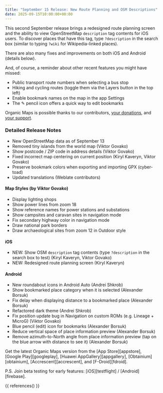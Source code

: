 ```yaml
---
title: "September 15 Release: New Route Planning and OSM Descriptions"
date: 2025-09-15T10:00:00+00:00
---
```


This second September release brings a redesigned route planning screen and the ability to view OpenStreetMap `description` tag contents for iOS users. To discover places that have this tag, type `?description` in the search box (similar to typing `?wiki` for Wikipedia-linked places).

There are also many fixes and improvements on both iOS and Android (details below).

And, of course, a reminder about other recent features you might have missed:
- Public transport route numbers when selecting a bus stop
- Hiking and cycling routes (toggle them via the Layers button in the top left)
- Enable bookmark names on the map in the app Settings
- The ✎ pencil icon offers a quick way to edit bookmarks

Organic Maps is possible thanks to our contributors, [your donations](@/donate/index.md), and [your support](@/contribute/index.md).

### Detailed Release Notes

- New OpenStreetMap data as of September 13
- Removed tiny islands from the world map (Viktor Govako)
- Show postcode / ZIP code in address details (Viktor Govako)
- Fixed incorrect map centering on current position (Kiryl Kaveryn, Viktor Govako)
- Preserve bookmark colors when exporting and importing GPX (cyber-toad)
- Updated translations (Weblate contributors)

#### Map Styles (by Viktor Govako)

- Display lighting shops
- Show power lines from zoom 18
- Show reference names for power stations and substations
- Show campsites and caravan sites in navigation mode
- Fix secondary highway color in navigation mode
- Draw national park borders
- Draw archaeological sites from zoom 12 in Outdoor style

#### iOS

- NEW: Show OSM `description` tag contents (type `?description` in the search box to test) (Kiryl Kaveryn, Viktor Govako)
- NEW: Redesigned route planning screen (Kiryl Kaveryn)

#### Android

- New roundabout icons in Android Auto (Andrei Shkrob)
- Show bookmarked place category when it is selected (Alexander Borsuk)
- Fix delay when displaying distance to a bookmarked place (Alexander Borsuk)
- Refactored dark theme (Andrei Shkrob)
- Fix position update bug in Navigation on custom ROMs (e.g. Lineage + MicroG) (Viktor Govako)
- Blue pencil (edit) icon for bookmarks (Alexander Borsuk)
- Reduce vertical space of place information preview (Alexander Borsuk)
- Remove azimuth-to-North angle from place information preview (tap on the blue arrow with distance to see it) (Alexander Borsuk)

Get the latest Organic Maps version from the [App Store][appstore], [Google Play][googleplay], [Huawei AppGallery][appgallery], [Obtainium][obtainium], [Accrescent][accrescent], and [F-Droid][fdroid].

P.S. Join beta testing for early features: [iOS][testflight] / [Android][firebase].

{{ references() }}
